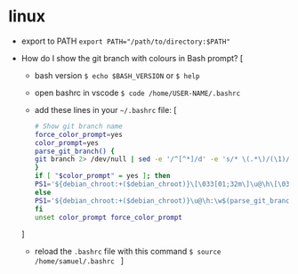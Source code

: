 # linux

- export to PATH `export PATH="/path/to/directory:$PATH"`

- How do I show the git branch with colours in Bash prompt? [
    - bash version `$ echo $BASH_VERSION` or `$ help`
    - open bashrc in vscode `$ code /home/USER-NAME/.bashrc`
    - add these lines in your `~/.bashrc` file: [

        ```bash
        # Show git branch name
        force_color_prompt=yes
        color_prompt=yes
        parse_git_branch() {
        git branch 2> /dev/null | sed -e '/^[^*]/d' -e 's/* \(.*\)/(\1)/'
        }
        if [ "$color_prompt" = yes ]; then
        PS1='${debian_chroot:+($debian_chroot)}\[\033[01;32m\]\u@\h\[\033[00m\]:\[\033[01;34m\]\w\[\033[01;31m\]$(parse_git_branch)\[\033[00m\]\$ '
        else
        PS1='${debian_chroot:+($debian_chroot)}\u@\h:\w$(parse_git_branch)\$ '
        fi
        unset color_prompt force_color_prompt
        ```

    ]

    - reload the `.bashrc` file with this command `$ source /home/samuel/.bashrc `
]